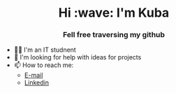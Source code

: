 <h1 align="center"> Hi :wave: I'm Kuba </h1>
<h3 align="center"> Fell free traversing my github </h3>

- :man_student: I'm an IT studnent
- 🤔 I'm looking for help with ideas for projects
- 📫 How to reach me: 
  - <a href="mailto:kubawojtas34@gmail.com?subject=[GitHub]">E-mail</a>
  - <a href="www.linkedin.com/in/jakubwojtas">Linkedin</a>
  
